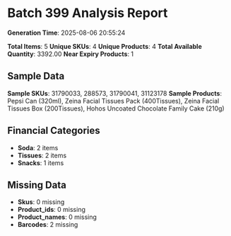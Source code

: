 # Batch 399 Analysis Report

**Generation Time**: 2025-08-06 20:55:24

**Total Items**: 5
**Unique SKUs**: 4
**Unique Products**: 4
**Total Available Quantity**: 3392.00
**Near Expiry Products**: 1

## Sample Data
**Sample SKUs**: 31790033, 288573, 31790041, 31123178
**Sample Products**: Pepsi Can (320ml), Zeina Facial Tissues Pack (400Tissues), Zeina Facial Tissues Box (200Tissues), Hohos Uncoated Chocolate Family Cake (210g)

## Financial Categories
- **Soda**: 2 items
- **Tissues**: 2 items
- **Snacks**: 1 items

## Missing Data
- **Skus**: 0 missing
- **Product_ids**: 0 missing
- **Product_names**: 0 missing
- **Barcodes**: 2 missing
